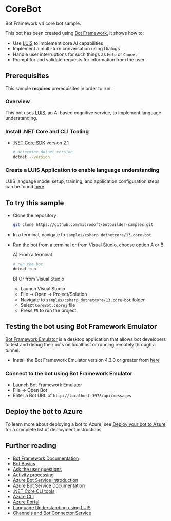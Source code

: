 # CoreBot

Bot Framework v4 core bot sample.

This bot has been created using [Bot Framework][1], it shows how to:

- Use [LUIS][11] to implement core AI capabilities
- Implement a multi-turn conversation using Dialogs
- Handle user interruptions for such things as `Help` or `Cancel`
- Prompt for and validate requests for information from the user

## Prerequisites

This sample **requires** prerequisites in order to run.

### Overview

This bot uses [LUIS][11], an AI based cognitive service, to implement language understanding.

### Install .NET Core and CLI Tooling

- [.NET Core SDK][4] version 2.1

  ```bash
  # determine dotnet version
  dotnet --version
  ```

### Create a LUIS Application to enable language understanding

LUIS language model setup, training, and application configuration steps can be found [here][7].

## To try this sample

- Clone the repository

    ```bash
    git clone https://github.com/microsoft/botbuilder-samples.git
    ```

- In a terminal, navigate to `samples/csharp_dotnetcore/13.core-bot`
- Run the bot from a terminal or from Visual Studio, choose option A or B.

  A) From a terminal

  ```bash
  # run the bot
  dotnet run
  ```

  B) Or from Visual Studio

  - Launch Visual Studio
  - File -> Open -> Project/Solution
  - Navigate to `samples/csharp_dotnetcore/13.core-bot` folder
  - Select `CoreBot.csproj` file
  - Press `F5` to run the project

## Testing the bot using Bot Framework Emulator

[Bot Framework Emulator][5] is a desktop application that allows bot developers to test and debug their bots on localhost or running remotely through a tunnel.

- Install the Bot Framework Emulator version 4.3.0 or greater from [here][6]

### Connect to the bot using Bot Framework Emulator

- Launch Bot Framework Emulator
- File -> Open Bot
- Enter a Bot URL of `http://localhost:3978/api/messages`

## Deploy the bot to Azure
To learn more about deploying a bot to Azure, see [Deploy your bot to Azure][40] for a complete list of deployment instructions.

## Further reading

- [Bot Framework Documentation][20]
- [Bot Basics][32]
- [Ask the user questions][23]
- [Activity processing][25]
- [Azure Bot Service Introduction][21]
- [Azure Bot Service Documentation][22]
- [.NET Core CLI tools][43]
- [Azure CLI][7]
- [Azure Portal][10]
- [Language Understanding using LUIS][11]
- [Channels and Bot Connector Service][27]


[1]: https://dev.botframework.com
[3]: https://docs.microsoft.com/cli/azure/install-azure-cli?view=azure-cli-latest
[4]: https://dotnet.microsoft.com/download
[5]: https://github.com/microsoft/botframework-emulator
[6]: https://github.com/Microsoft/BotFramework-Emulator/releases
[7]: https://docs.microsoft.com/cli/azure/?view=azure-cli-latest
[8]: https://docs.microsoft.com/cli/azure/install-azure-cli?view=azure-cli-latest
[10]: https://portal.azure.com
[11]: https://www.luis.ai
[20]: https://docs.botframework.com
[21]: https://docs.microsoft.com/azure/bot-service/bot-service-overview-introduction?view=azure-bot-service-4.0
[22]: https://docs.microsoft.com/azure/bot-service/?view=azure-bot-service-4.0
[23]: https://docs.microsoft.com/en-us/azure/bot-service/bot-builder-prompts?view=azure-bot-service-4.0
[24]: https://docs.microsoft.com/en-us/javascript/api/botbuilder-dialogs/waterfall
[25]: https://docs.microsoft.com/en-us/azure/bot-service/bot-builder-concept-activity-processing?view=azure-bot-service-4.0
[26]: https://docs.microsoft.com/en-us/azure/bot-service/bot-builder-tutorial-waterfall?view=azure-bot-service-4.0
[27]: https://docs.microsoft.com/en-us/azure/bot-service/bot-concepts?view=azure-bot-service-4.0
[30]: https://www.npmjs.com/package/restify
[31]: https://www.npmjs.com/package/dotenv
[32]: https://docs.microsoft.com/azure/bot-service/bot-builder-basics?view=azure-bot-service-4.0
[40]: https://aka.ms/azuredeployment
[43]: https://docs.microsoft.com/en-us/dotnet/core/tools/?tabs=netcore2x